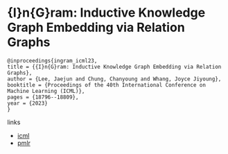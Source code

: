 # {I}n{G}ram: Inductive Knowledge Graph Embedding via Relation Graphs

```
@inproceedings{ingram_icml23,
title = {{I}n{G}ram: Inductive Knowledge Graph Embedding via Relation Graphs},
author = {Lee, Jaejun and Chung, Chanyoung and Whang, Joyce Jiyoung},
booktitle = {Proceedings of the 40th International Conference on Machine Learning (ICML)},
pages = {18796--18809},
year = {2023}
}
```

links
- [icml](https://icml.cc/Conferences/2023/Schedule?showEvent=23883)
- [pmlr](https://proceedings.mlr.press/v202/lee23c.html)
